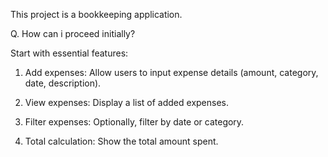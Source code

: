 This project is a bookkeeping application.

Q. How can i proceed initially?

Start with essential features:

1. Add expenses: Allow users to input expense details (amount, category, date, description).

2. View expenses: Display a list of added expenses.

3. Filter expenses: Optionally, filter by date or category.

4. Total calculation: Show the total amount spent.
